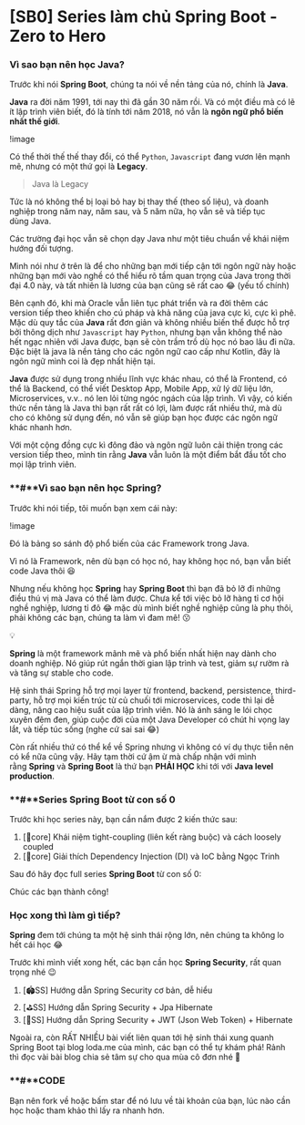 # [SB0] Series làm chủ Spring Boot - Zero to Hero

### **Vì sao bạn nên học Java?**

Trước khi nói **Spring Boot**, chúng ta nói về nền tảng của nó, chính là **Java**.

**Java** ra đời năm 1991, tới nay thì đã gần 30 năm rồi. Và có một điều mà có lẽ ít lập trình viên biết, đó là tính tới năm 2018, nó vẫn là **ngôn ngữ phổ biến nhất thế giới**.

!image

Có thể thời thế thế thay đổi, có thể `Python`, `Javascript` đang vươn lên mạnh mẽ, nhưng có một thứ gọi là **Legacy**.

> Java là Legacy

Tức là nó không thể bị loại bỏ hay bị thay thế (theo số liệu), và doanh nghiệp trong năm nay, năm sau, và 5 năm nữa, họ vẫn sẽ và tiếp tục dùng Java.

Các trường đại học vẫn sẽ chọn dạy Java như một tiêu chuẩn về khái niệm hướng đối tượng.

Mình nói như ở trên là để cho những bạn mới tiếp cận tới ngôn ngữ này hoặc những bạn mới vào nghề có thể hiểu rõ tầm quan trọng của Java trong thời đại 4.0 này, và tất nhiên là lương của bạn cũng sẽ rất cao 😂 (yếu tố chính)

Bên cạnh đó, khi mà Oracle vẫn liên tục phát triển và ra đời thêm các version tiếp theo khiến cho cú pháp và khả năng của java cực kì, cực kì phê. Mặc dù quy tắc của **Java** rất đơn giản và không nhiều biến thể được hỗ trợ bởi thông dịch như `Javascript` hay `Python`, nhưng bạn vẫn không thể nào hết ngạc nhiên với Java được, bạn sẽ còn trầm trồ dù học nó bao lâu đi nữa. Đặc biệt là java là nền tảng cho các ngôn ngữ cao cấp như Kotlin, đây là ngôn ngữ mình coi là đẹp nhất hiện tại.

**Java** được sử dụng trong nhiều lĩnh vực khác nhau, có thể là Frontend, có thể là Backend, có thể viết Desktop App, Mobile App, xử lý dữ liệu lớn, Microservices, v.v.. nó len lỏi từng ngóc ngách của lập trình. Vì vậy, có kiến thức nền tảng là Java thì bạn rất rất có lợi, làm được rất nhiều thứ, mà dù cho có không sử dụng đến, nó vẫn sẽ giúp bạn học được các ngôn ngữ khác nhanh hơn.

Với một cộng đồng cực kì đông đảo và ngôn ngữ luôn cải thiện trong các version tiếp theo, mình tin rằng **Java** vẫn luôn là một điểm bắt đầu tốt cho mọi lập trình viên.

### **\#****Vì sao bạn nên học Spring?**

Trước khi nói tiếp, tôi muốn bạn xem cái này:

!image

Đó là bảng so sánh độ phổ biến của các Framework trong Java.

Vì nó là Framework, nên dù bạn có học nó, hay không học nó, bạn vẫn biết code Java thôi 😆

Nhưng nếu không học **Spring** hay **Spring Boot** thì bạn đã bỏ lỡ đi những điều thú vị mà Java có thể làm được. Chưa kể tới việc bỏ lỡ hàng tỉ cơ hội nghề nghiệp, lương tỉ đô 😂 mặc dù mình biết nghề nghiệp cũng là phụ thôi, phải không các bạn, chúng ta làm vì đam mê! 😗

💡

**Spring** là một framework mãnh mẽ và phổ biến nhất hiện nay dành cho doanh nghiệp. Nó giúp rút ngắn thời gian lập trình và test, giảm sự rườm rà và tăng sự stable cho code.

Hệ sinh thái Spring hỗ trợ mọi layer từ frontend, backend, persistence, third-party, hỗ trợ mọi kiến trúc từ củ chuối tới microservices, code thì lại dễ dàng, nâng cao hiệu suất của lập trình viên. Nó là ánh sáng le lói chọc xuyên đêm đen, giúp cuộc đời của một Java Developer có chút hi vọng lay lắt, và tiếp túc sống (nghe cứ sai sai 😂)

Còn rất nhiều thứ có thể kể về Spring nhưng vì không có ví dụ thực tiễn nên có kể nữa cũng vậy. Hãy tạm thời cứ ậm ừ mà chấp nhận với mình rằng **Spring** và **Spring Boot** là thứ bạn **PHẢI HỌC** khi tới với **Java level production**.

### **\#****Series Spring Boot từ con số 0**

Trước khi học series này, bạn cần nắm được 2 kiến thức sau:

1. [🦽core] Khái niệm tight-coupling (liên kết ràng buộc) và cách loosely coupled
2. [🌛core] Giải thích Dependency Injection (DI) và IoC bằng Ngọc Trinh

Sau đó hãy đọc full series **Spring Boot** từ con số 0:

Chúc các bạn thành công!

### **Học xong thì làm gì tiếp?**

**Spring** đem tới chúng ta một hệ sinh thái rộng lớn, nên chúng ta không lo hết cái học 😂

Trước khi mình viết xong hết, các bạn cần học **Spring Security**, rất quan trọng nhé 😉

1. [🏟️SS] Hướng dẫn Spring Security cơ bản, dễ hiểu
2. [⛳SS] Hướng dẫn Spring Security + Jpa Hibernate
3. [🎐SS] Hướng dẫn Spring Security + JWT (Json Web Token) + Hibernate

Ngoài ra, còn RẤT NHIỀU bài viết liên quan tới hệ sinh thái xung quanh Spring Boot tại blog loda.me của mình, các bạn có thể tự khám phá! Rảnh thì đọc vài bài blog chia sẻ tâm sự cho qua mùa cô đơn nhé 🥲

### **\#****CODE**

Bạn nên fork về hoặc bấm star để nó lưu về tài khoản của bạn, lúc nào cần học hoặc tham khảo thì lấy ra nhanh hơn.





